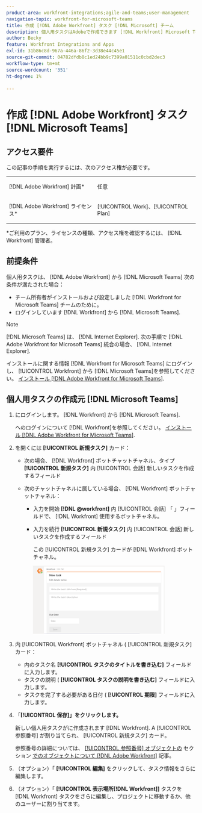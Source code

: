 ```yaml
---
product-area: workfront-integrations;agile-and-teams;user-management
navigation-topic: workfront-for-microsoft-teams
title: 作成 [!DNL Adobe Workfront] タスク [!DNL Microsoft] チーム
description: 個人用タスクはAdobeで作成できます [!DNL Workfront] Microsoft Teamsの所有者がインストールおよび設定済みの場合は、チームから [!DNL Workfront] チームのMicrosoft Teamsの場合は、Workfrontにログインしている状態をMicrosoft Teamsから削除します。
author: Becky
feature: Workfront Integrations and Apps
exl-id: 31b86c8d-967a-446a-86f2-3d38e44c45e1
source-git-commit: 04782dfdb8c1ed24bb9c7399a01511c0cbd2dec3
workflow-type: tm+mt
source-wordcount: '351'
ht-degree: 1%

---
```


# 作成 [!DNL Adobe Workfront] タスク [!DNL Microsoft Teams]

## アクセス要件

この記事の手順を実行するには、次のアクセス権が必要です。

<table style="table-layout:auto"> 
 <col> 
 <col> 
 <tbody> 
  <tr> 
   <td role="rowheader">[!DNL Adobe Workfront] 計画*</td> 
   <td> <p>任意</p> </td> 
  </tr> 
  <tr> 
   <td role="rowheader">[!DNL Adobe Workfront] ライセンス*</td> 
   <td> <p>[!UICONTROL Work]、[!UICONTROL Plan]</p> </td> 
  </tr>
 </tbody> 
</table>

&#42;ご利用のプラン、ライセンスの種類、アクセス権を確認するには、 [!DNL Workfront] 管理者。

## 前提条件

個人用タスクは、 [!DNL Adobe Workfront] から [!DNL Microsoft Teams] 次の条件が満たされた場合：

* チーム所有者がインストールおよび設定しました [!DNL Workfront for Microsoft Teams] チームのために。
* ログインしています [!DNL Workfront] から [!DNL Microsoft Teams].

>[!NOTE]
>
>[!DNL Microsoft Teams] は、 [!DNL Internet Explorer]. 次の手順で [!DNL Adobe Workfront for Microsoft Teams] 統合の場合、 [!DNL Internet Explorer].

インストールに関する情報 [!DNL Workfront for Microsoft Teams] にログインし、 [!UICONTROL Workfront] から [!DNL Microsoft Teams]を参照してください。 [インストール [!DNL Adobe Workfront for Microsoft Teams]](../../workfront-integrations-and-apps/using-workfront-with-microsoft-teams/install-workfront-ms-teams.md).

## 個人用タスクの作成元 [!DNL Microsoft Teams]

1. にログインします。 [!DNL Workfront] から [!DNL Microsoft Teams].

   へのログインについて [!DNL Workfront]を参照してください。 [インストール [!DNL Adobe Workfront for Microsoft Teams]](../../workfront-integrations-and-apps/using-workfront-with-microsoft-teams/install-workfront-ms-teams.md).

1. を開くには **[!UICONTROL 新規タスク]** カード：

   * 次の場合、 [!DNL Workfront] ボットチャットチャネル、タイプ **[!UICONTROL 新規タスク]** 内 [!UICONTROL 会話] 新しいタスクを作成するフィールド
   * 次のチャットチャネルに属している場合、 [!DNL Workfront] ボットチャットチャネル：

      * 入力を開始 **[!DNL @workfront]** 内 [!UICONTROL 会話] 「 」フィールドで、 [!DNL Workfront] 使用するボットチャネル。
      * 入力を続行 **[!UICONTROL 新規タスク]** 内 [!UICONTROL 会話] 新しいタスクを作成するフィールド

         この [!UICONTROL 新規タスク] カードが [!DNL Workfront] ボットチャネル。

         ![ms_teams_new_task_card.png](assets/ms-teams-new-task-card-350x181.png)

1. 内 [!UICONTROL Workfront] ボットチャネル ( [!UICONTROL 新規タスク] カード：

   * 内のタスク名 **[!UICONTROL タスクのタイトルを書き込む]** フィールドに入力します。
   * タスクの説明 ( **[!UICONTROL タスクの説明を書き込む]** フィールドに入力します。
   * タスクを完了する必要がある日付 ( **[!UICONTROL 期限]** フィールドに入力します。

1. 「**[!UICONTROL 保存]」をクリックします。**

   新しい個人用タスクがに作成されます [!DNL Workfront]. A [!UICONTROL 参照番号] が割り当てられ、 [!UICONTROL 新規タスク] カード。

   参照番号の詳細については、 [[!UICONTROL 参照番号] オブジェクトの](../../workfront-basics/navigate-workfront/workfront-navigation/understand-objects.md#understanding-reference-numbers-of-objects) セクション [でのオブジェクトについて [!DNL Adobe Workfront]](../../workfront-basics/navigate-workfront/workfront-navigation/understand-objects.md) 記事。

1. （オプション）「 **[!UICONTROL 編集]** をクリックして、タスク情報をさらに編集します。
1. （オプション）「 **[!UICONTROL 表示場所[!DNL Workfront]]** タスクを [!DNL Workfront] タスクをさらに編集し、プロジェクトに移動するか、他のユーザーに割り当てます。
